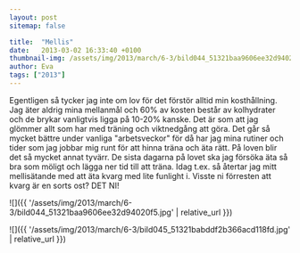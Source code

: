 ```yaml
---
layout: post
sitemap: false

title:  "Mellis"
date:   2013-03-02 16:33:40 +0100
thumbnail-img: /assets/img/2013/march/6-3/bild044_51321baa9606ee32d94020f5.jpg
author: Eva
tags: ["2013"]
---
```


Egentligen så tycker jag inte om lov för det förstör alltid min kosthållning. Jag äter aldrig mina mellanmål och 60% av kosten består av kolhydrater och de brykar vanligtvis ligga på 10-20% kanske. Det är som att jag glömmer allt som har med träning och viktnedgång att göra. Det går så mycket bättre under vanliga "arbetsveckor" för då har jag mina rutiner och tider som jag jobbar mig runt för att hinna träna och äta rätt. På loven blir det så mycket annat tyvärr. De sista dagarna på lovet ska jag försöka äta så bra som möligt och lägga ner tid till att träna. Idag t.ex. så återtar jag mitt mellisätande med att äta kvarg med lite funlight i. Visste ni förresten att kvarg är en sorts ost? DET NI!

![]({{ '/assets/img/2013/march/6-3/bild044_51321baa9606ee32d94020f5.jpg'  | relative_url }})

![]({{ '/assets/img/2013/march/6-3/bild045_51321babddf2b366acd118fd.jpg'  | relative_url }})


